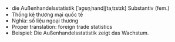- die Außenhandelsstatistik	[ˈaʊ̯sn̩ˌhandl̩ʃtaˌtɪstɪk]	Substantiv (fem.)
- Thống kê thương mại quốc tế
- Nghĩa: số liệu ngoại thương
- Proper translation: foreign trade statistics
- Beispiel: Die Außenhandelsstatistik zeigt das Wachstum.